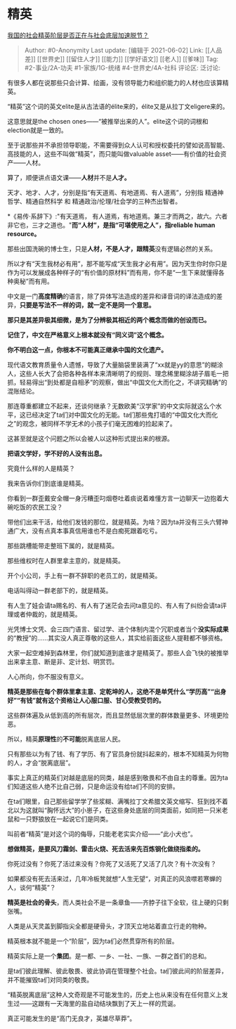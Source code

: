# 精英
[我国的社会精英阶层是否正在与社会底层加速脱节？](https://www.zhihu.com/question/20481123/answer/1886761025)

> Author: #0-Anonymity
> Last update: [编辑于 2021-06-02]
> Link: [[人品差]] [[世界史]] [[留住人才]] [[能力]] [[学好语文]] [[老人]] [[爹味]]
> Tag: #2-事业/2A-功夫 #1-家族/1G-统绪 #4-世界史/4A-社科
> 评论区:
> 泛讨论:

有很多人都在说那些只会计算、绘画，没有领导能力和组织能力的人材也应该算精英。

“精英”这个词的英文elite是从古法语的élite来的，élite又是从拉丁文eligere来的。

这意思就是the chosen ones——“被推举出来的人”。elite这个词的词根和election就是一致的。

至于说那些并不承担领导职能，不需要得到众人认可和授权委托的譬如说高智能、高技能的人，这些不叫做“精英”，而只能叫做valuable asset——有价值的社会资产——人材。

算了，顺便讲点语文课——**人材**并不是**人才。**

天才、地才、人才，分别是指“有天道焉、有地道焉、有人道焉”，分别指 精通神哲学、精通自然科学 和 精通政治/伦理/社会学的三种杰出智者。

*《易传·系辞下》:"有天道焉， 有人道焉，有地道焉。兼三才而两之，故六。六者非它也，三才之道也。"**而“人材”，是指“可堪使用之人”，指reliable human resource。**

那些出国洗碗的博士生，只是**人材，**不是**人才，**跟**精英**没有逻辑必然的关系。

所以才有“天生我材必有用”，那不能写成“天生我才必有用”。因为天生你时你只是作为可以发展成各种样子的“有价值的原材料”而有用，你不是“一生下来就懂得各种奥秘”而有用。

中文是一门**高度精确**的语言，除了异体写法造成的差异和译音词的译法造成的差异，**只要是写法不一样的词，就一定不是同一个意思。**

**那只是其差异极其细微，是为了分辨极其相近的两个概念而做的创设而已。**

**记住了，中文在严格意义上根本就没有“同义词”这个概念。**

**你不明白这一点，你根本不可能真正继承中国的文化遗产。**

现代语文教育质量令人遗憾，导致了大量脑袋里装满了“xx就是yy的意思”的糊涂人，这些人长大了会把各种各样本来清晰明了的规则、理念稀里糊涂胡子眉毛一把抓，轻易得出“到处都是自相矛”的观察，做出“中国文化大而化之，不讲究精确”的混账结论。

那连尊重都建立不起来，还谈何继承？无数欧美“汉学家”的中文实际就这么个水平，这已经决定了ta们对中国文化的无能。ta们那些鬼打墙的“中国文化大而化之”的观念，被同样不学无术的小孩子们毫无困难的捡起来了。

这甚至就是这个问题之所以会被人以这种形式提出来的根源。

**把语文学好，学不好的人没有出息。**

究竟什么样的人是精英？

我来告诉你们到底谁是精英。

你看到一群歪戴安全帽一身污糟歪叼烟卷吐着痰说着难懂方言一边聊天一边抱着大碗吃饭的农民工没？

带他们出来干活，给他们发钱的那位，就是精英。为啥？因为ta并没有三头六臂神通广大，没有点真本事真信用谁也不是白痴死跟着吃亏。

那些跳槽能带走整班下属的，就是精英。

那些维权时在人群里拿主意的，就是精英。

开个小公司，手上有一群不辞职的老员工的，就是精英。

电话叫得动一群老部下的，就是精英。

有人生了娃会请ta赐名的、有人有了迷茫会去问ta意见的、有人有了纠纷会请ta评理或者仲裁的，就是精英。

光凭博士文凭、会三四门语言、留过学、进个体制内混个冗职或者当个**没实际成果**的“教授”的……其实没人真正尊敬的这些人，其实给前面这些人提鞋都不够资格。

大家一起空难掉到森林里，你们就知道到底谁才是精英了。那些人会飞快的被推举出来拿主意、断是非、定计划、明赏罚。

人心所向，你不服没有意义。

**精英是那些在每个群体里拿主意、定乾坤的人，这绝不是单凭什么“学历高”“出身好”“有钱”就有这个资格让人心服口服、甘心受教受罚的。**

这些群体遍及从低到高的所有层次，而且显然低层次里的群体数量更多、环境更险恶。

所以，精英**原理性**的**不可能**脱离底层人民。

只有那些以为有了钱、有了学历、有了官员身份就抖起来的，根本不知精英为何物的人，才会“脱离底层”。

事实上真正的精英们对越是底层的同类，越是感到敬畏和不由自主的尊重。因为ta们知道这些人绝不比自己弱，只是命运没有给ta们不同的安排。

在ta们眼里，自己那些留学学了些浆糊、满嘴拉丁文希腊文英文缩写、狂到找不着北以为这就叫“胸怀远大”的小崽子，在这些身处底层的同类面前，如同把一只米老鼠和一只野狼放在一起说它们是同类。

叫前者“精英”是对这个词的侮辱，只能老老实实介绍——“此小犬也”。

**想做精英，是要风刀霜剑、雷击火烧、死去活来先百炼钢化做绕指柔的。**

你死过没有？你死了活过来没有？你死了又活死了又活了几次？有十次没有？

如果都没有死去活来过，几年冷板凳就想“人生无望“，对真正的风浪噤若寒蝉的人，谈何“精英”？

**精英是社会的骨头**，而人类社会不是一条章鱼——齐脖子往下全软，往上硬的只剩张嘴。

人类是从天灵盖到脚指尖全都是硬骨头，才顶天立地站着直立行走的物种。

精英根本就不能是一个“阶层”，因为ta们必然贯穿所有的阶层。

精英实际上是一个**集团**。是一都、一乡、一社、一族、一群之首们的总和。

是ta们彼此理解、彼此敬畏、彼此协调在管理整个社会。ta们彼此间的阶层差异，并不能摧毁ta们对同类的敬畏。

“精英脱离底层”这种人文奇观是不可能发生的，历史上也从来没有在任何意义上发生过——这跟有一天海里的盐自动结块飘到了天上一样的荒诞。

真正可能发生的是“高门无良才，英雄尽草莽”。
